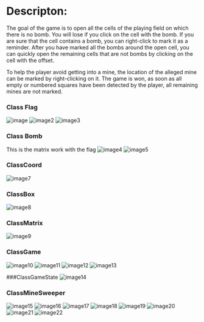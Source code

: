 # Descripton:
The goal of the game is to open all the cells of the playing field on which there is no bomb. You will lose if you click on the cell with the bomb. If you are sure that the cell contains a bomb, you can right-click to mark it as a reminder. After you have marked all the bombs around the open cell, you can quickly open the remaining cells that are not bombs by clicking on the cell with the offset.

To help the player avoid getting into a mine, the location of the alleged mine can be marked by right-clicking on it. The game is won, as soon as all empty or numbered squares have been detected by the player, all remaining mines are not marked.

### Class Flag
![image](./classflag/img.jpg)
![image2](./classflag/img2.jpg)
![image3](./classflag/img3.jpg)

### Class Bomb
This is the matrix work with the flag
![image4](./classBomb/img4.jpeg)
![image5](./classBomb/img5.jpeg)

### ClassCoord 
![image7](./classCoord/img7.jpeg)

### ClassBox
![image8](./classBox/img8.jpeg)

### ClassMatrix
![image9](./classMatrix/img9.jpeg)

### ClassGame
![image10](./classGame/img10.jpeg)
![image11](./classGame/img11.jpeg)
![image12](./classGame/img12.jpeg)
![image13](./classGame/img13.jpeg)

###ClassGameState
![image14](./classGameState/img14.jpeg)

### ClassMineSweeper
![image15](./classMineSweeper/img15.jpeg)
![image16](./classMineSweeper/img16.jpeg)
![image17](./classMineSweeper/img17.jpeg)
![image18](./classMineSweeper/img18.jpeg)
![image19](./classMineSweeper/img19.jpeg)
![image20](./classMineSweeper/img20.jpeg)
![image21](./classMineSweeper/img21.jpeg)
![image22](./classMineSweeper/img22.jpeg)